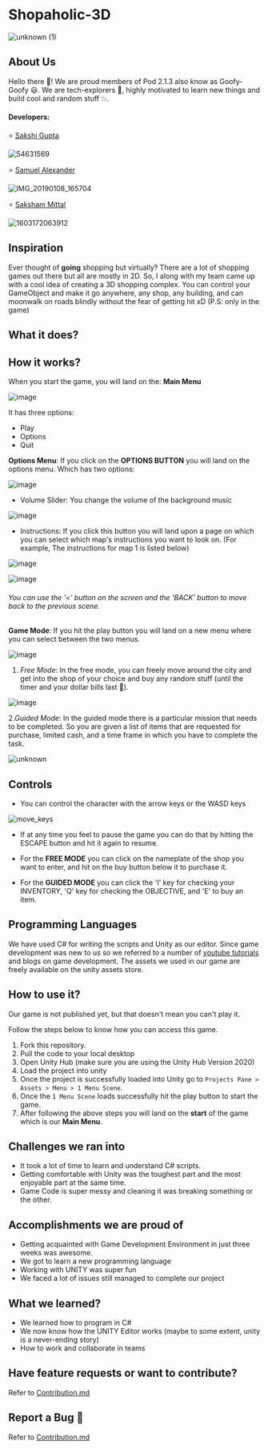 # Shopaholic-3D 

 ![unknown (1)](https://user-images.githubusercontent.com/54631569/111801541-11ae5400-88f3-11eb-929c-18b20b64d640.png)


## About Us

Hello there 👋! We are proud members of Pod 2.1.3 also know as Goofy-Goofy 😃. We are tech-explorers 🚀, highly motivated to learn new things and build cool and random stuff 💥.

#### Developers:
 
 ⭐ [Sakshi Gupta](https://github.com/sakshigupta265)
  
  ![54631569](https://user-images.githubusercontent.com/54631569/109351893-004bcc00-78a0-11eb-973d-b89de99a9fa2.jpg)
 
 ⭐ [Samuel Alexander](https://www.linkedin.com/in/abiokorigho-samuel-371b08149/)
 
 ![IMG_20190108_165704](https://user-images.githubusercontent.com/54631569/111793020-d871e600-88ea-11eb-8732-048571cee226.jpg)

  
 ⭐ [Saksham Mittal](https://www.linkedin.com/in/sakshammittal/)
 
 ![1603172063912](https://user-images.githubusercontent.com/54631569/111796809-8d59d200-88ee-11eb-9e16-246204838da7.jpg)

 
 
 ## Inspiration
 
Ever thought of **going** shopping but virtually? There are a lot of shopping games out there but all are mostly in 2D. So, I along with my team came up with a cool idea of creating a 3D shopping complex. You can control your GameObject and make it go anywhere, any shop, any building, and can moonwalk on roads blindly without the fear of getting hit xD (P.S: only in the game)
 
 
 ## What it does?
 
 
 ## How it works?
 
 When you start the game, you will land on the:
 **Main Menu**
 
 ![image](https://user-images.githubusercontent.com/54631569/111793248-153ddd00-88eb-11eb-9c70-1349ce647469.png)

It has three options:
 - Play
 - Options
 - Quit
 
 
 **Options Menu**: If you click on the **OPTIONS BUTTON** you will land on the options menu. Which has two options:
 
 ![image](https://user-images.githubusercontent.com/54631569/111794840-a6fa1a00-88ec-11eb-9066-00e4967a2d15.png)
 

 - Volume Slider: You change the volume of the background music
 
 ![image](https://user-images.githubusercontent.com/54631569/111794928-c002cb00-88ec-11eb-8eda-02dc30905112.png)


 - Instructions: If you click this button you will land upon a page on which you can select which map's instructions you want to look on. (For example, The instructions for map 1 is listed below)
 
 ![image](https://user-images.githubusercontent.com/54631569/111795560-53d49700-88ed-11eb-85fc-47a5e697007f.png)

 ![image](https://user-images.githubusercontent.com/54631569/111795720-78307380-88ed-11eb-80d4-c4a7f5bcab01.png)

###### You can use the '<' button on the screen and the 'BACK' button to move back to the previous scene.


**Game Mode**: If you hit the play button you will land on a new menu where you can select between the two menus. 

![image](https://user-images.githubusercontent.com/54631569/111798371-03ab0400-88f0-11eb-8747-4e0276c0efbe.png)



1) *Free Mode*: In the free mode, you can freely move around the city and get into the shop of your choice and buy any random stuff (until the timer and your dollar bills last 🤣).

![image](https://user-images.githubusercontent.com/54631569/111798530-2a693a80-88f0-11eb-9340-148ae7e27f09.png)

2.*Guided Mode*: In the guided mode there is a particular mission that needs to be completed. So you are given a list of items that are requested for purchase, limited cash, and a time frame in which you have to complete the task.
 
 ![unknown](https://user-images.githubusercontent.com/54631569/111798739-5c7a9c80-88f0-11eb-9cab-7d5529d4b910.png)
 
 
 ## Controls
 
 - You can control the character with the arrow keys or the WASD keys
 
![move_keys](https://user-images.githubusercontent.com/54631569/111799411-00644800-88f1-11eb-8dc5-931bab87e96a.png)

- If at any time you feel to pause the game you can do that by hitting the ESCAPE button and hit it again to resume.

- For the **FREE MODE** you can click on the nameplate of the shop you want to enter, and hit on the buy button below it to purchase it.

- For the **GUIDED MODE** you can click the 'I' key for checking your INVENTORY, 'Q' key for checking the OBJECTIVE, and 'E' to buy an item.


 ## Programming Languages
 We have used C# for writing the scripts and Unity as our editor. Since game development was new to us so we referred to a number of [youtube tutorials](https://www.youtube.com/channel/UCYbK_tjZ2OrIZFBvU6CCMiA) and blogs on game development. The assets we used in our game are freely available on the unity assets store.
 
 
 ## How to use it?
 Our game is not published yet, but that doesn't mean you can't play it.
 
 Follow the steps below to know how you can access this game.
 
 1. Fork this repository.
 2. Pull the code to your local desktop
 3. Open Unity Hub (make sure you are using the Unity Hub Version 2020)
 4. Load the project into unity
 5. Once the project is successfully loaded into Unity go to 
 `Projects Pane > Assets > Menu > 1 Menu Scene`.
 6. Once the `1 Menu Scene` loads successfully hit the play button to start the game.
 7. After following the above steps you will land on the **start** of the game which is our **Main Menu**.
 
 ## Challenges we ran into
 - It took a lot of time to learn and understand C# scripts. 
 - Getting comfortable with Unity was the toughest part and the most enjoyable part at the same time.
 - Game Code is super messy and cleaning it was breaking something or the other.
 
 ## Accomplishments we are proud of
 - Getting acquainted with Game Development Environment in just three weeks was awesome.
 - We got to learn a new programming language
 - Working with UNITY was super fun
 - We faced a lot of issues still managed to complete our project
 
 ## What we learned?
 - We learned how to program in C#
 - We now know how the UNITY Editor works (maybe to some extent, unity is a never-ending story)
 - How to work and collaborate in teams
 
 ## Have feature requests or want to contribute?
 Refer to [Contribution.md]()
 
 ## Report a Bug 🐞
 Refer to [Contribution.md]()
